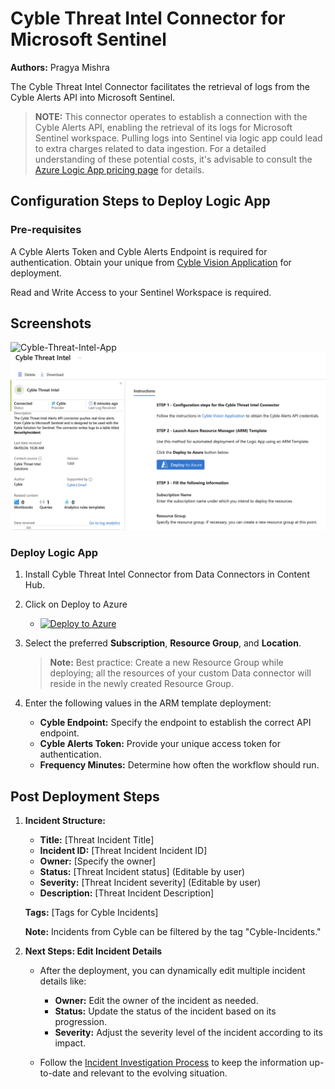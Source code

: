 # Cyble Threat Intel Connector for Microsoft Sentinel

**Authors:** Pragya Mishra

The Cyble Threat Intel Connector facilitates the retrieval of logs from the Cyble Alerts API into Microsoft Sentinel.

> **NOTE:** This connector operates to establish a connection with the Cyble Alerts API, enabling the retrieval of its logs for Microsoft Sentinel workspace. Pulling logs into Sentinel via logic app could lead to extra charges related to data ingestion. For a detailed understanding of these potential costs, it's advisable to consult the [Azure Logic App pricing page](https://azure.microsoft.com/pricing/details/logic-apps/) for details.

## Configuration Steps to Deploy Logic App

### Pre-requisites

A Cyble Alerts Token and Cyble Alerts Endpoint is required for authentication. Obtain your unique from [Cyble Vision Application](https://cyble.ai) for deployment.

Read and Write Access to your Sentinel Workspace is required.

## Screenshots
![Cyble-Threat-Intel-App](./Images/Cyble-Threat-Intel-Logic-App.png)
![Cyble-Threat-Connector](./Images/Cyble-Threat-Intel-Connector.png)

### Deploy Logic App

1. Install Cyble Threat Intel Connector from Data Connectors in Content Hub.

2. Click on Deploy to Azure
   - [![Deploy to Azure](https://aka.ms/deploytoazurebutton)](https://aka.ms/sentinel-CybleLogicApp-playbook)

3. Select the preferred **Subscription**, **Resource Group**, and **Location**.
   > **Note:** Best practice: Create a new Resource Group while deploying; all the resources of your custom Data connector will reside in the newly created Resource Group.

4. Enter the following values in the ARM template deployment:
    - **Cyble Endpoint:** Specify the endpoint to establish the correct API endpoint.
    - **Cyble Alerts Token:** Provide your unique access token for authentication.
    - **Frequency Minutes:** Determine how often the workflow should run.

## Post Deployment Steps

1. **Incident Structure:**

   - **Title:** [Threat Incident Title]
   - **Incident ID:** [Threat Incident Incident ID]
   - **Owner:** [Specify the owner]
   - **Status:** [Threat Incident status] (Editable by user)
   - **Severity:** [Threat Incident severity] (Editable by user)
   - **Description:** [Threat Incident Description]

   **Tags:** [Tags for Cyble Incidents] 

   **Note:** Incidents from Cyble can be filtered by the tag "Cyble-Incidents."

2. **Next Steps: Edit Incident Details**

   - After the deployment, you can dynamically edit multiple incident details like:
     - **Owner:** Edit the owner of the incident as needed.
     - **Status:** Update the status of the incident based on its progression.
     - **Severity:** Adjust the severity level of the incident according to its impact.

   - Follow the [Incident Investigation Process](https://learn.microsoft.com/en-us/azure/sentinel/investigate-incidents) to keep the information up-to-date and relevant to the evolving situation.
